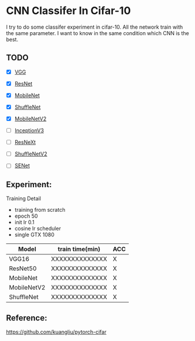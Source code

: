 ﻿# CNN Classifer In Cifar-10
I try to do some classifer experiment in cifar-10.
All the network train with the same parameter.
I want to know in the same condition which CNN is the best.


## TODO
- [x] [VGG](https://arxiv.org/abs/1409.1556)
- [x] [ResNet](https://arxiv.org/pdf/1512.03385.pdf)
- [x] [MobileNet](https://arxiv.org/abs/1704.04861)
- [x] [ShuffleNet](https://arxiv.org/pdf/1707.01083.pdf)
- [x] [MobileNetV2](https://arxiv.org/abs/1801.04381)
- [ ] [InceptionV3](https://arxiv.org/pdf/1512.00567.pdf)
- [ ] [ResNeXt](https://arxiv.org/abs/1611.05431)
- [ ] [ShuffleNetV2](https://arxiv.org/abs/1807.11164)
- [ ] [SENet](https://arxiv.org/abs/1709.01507)


## Experiment:
Training Detail
- training from scratch
- epoch 50
- init lr 0.1
- cosine lr scheduler
- single GTX 1080

| Model        |train time(min) | ACC         |
| -------------|----------------| ----------- |
| VGG16        | XXXXXXXXXXXXXX | X           |
| ResNet50     | XXXXXXXXXXXXXX | X           |
| MobileNet    | XXXXXXXXXXXXXX | X           |
| MobileNetV2  | XXXXXXXXXXXXXX | X           |
| ShuffleNet   | XXXXXXXXXXXXXX | X           |


## Reference:
https://github.com/kuangliu/pytorch-cifar


